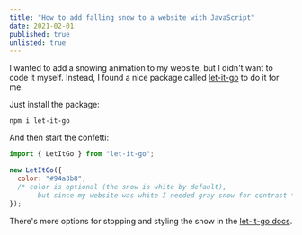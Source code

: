 ```yaml
---
title: "How to add falling snow to a website with JavaScript"
date: 2021-02-01
published: true
unlisted: true
---
```


I wanted to add a snowing animation to my website, but I didn't want to code it myself. Instead, I found a nice package called [let-it-go](https://github.com/EastSun5566/let-it-go) to do it for me.

Just install the package:

```shell
npm i let-it-go
```

And then start the confetti:

```javascript
import { LetItGo } from "let-it-go";

new LetItGo({
  color: "#94a3b8",
  /* color is optional (the snow is white by default),
       but since my website was white I needed gray snow for contrast */
});
```

There's more options for stopping and styling the snow in the [let-it-go docs](https://github.com/EastSun5566/let-it-go).

